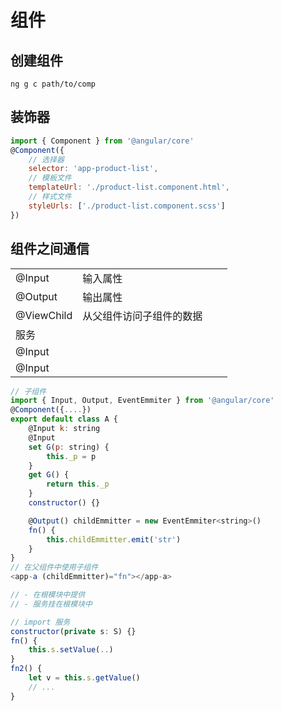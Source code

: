 # 组件

## 创建组件

`ng g c path/to/comp`

## 装饰器

```js
import { Component } from '@angular/core'
@Component({
    // 选择器
    selector: 'app-product-list',
    // 模板文件
    templateUrl: './product-list.component.html',
    // 样式文件
    styleUrls: ['./product-list.component.scss']
})
```

## 组件之间通信

|            |                          |     |     |
| ---------- | ------------------------ | --- | --- |
| @Input     | 输入属性                 |     |     |
| @Output    | 输出属性                 |     |     |
| @ViewChild | 从父组件访问子组件的数据 |     |     |
| 服务       |                          |     |     |
| @Input     |                          |     |     |
| @Input     |                          |     |     |

```js
// 子组件
import { Input, Output, EventEmmiter } from '@angular/core'
@Component({....})
export default class A {
    @Input k: string
    @Input
    set G(p: string) {
        this._p = p
    }
    get G() {
        return this._p
    }
    constructor() {}

    @Output() childEmmitter = new EventEmmiter<string>()
    fn() {
        this.childEmmitter.emit('str')
    }
}
// 在父组件中使用子组件
<app-a (childEmmitter)="fn"></app-a>
```

```js
// - 在根模块中提供
// - 服务挂在根模块中

// import 服务
constructor(private s: S) {}
fn() {
    this.s.setValue(..)
}
fn2() {
    let v = this.s.getValue()
    // ...
}
```
